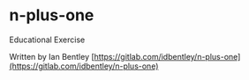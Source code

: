 # n-plus-one
Educational Exercise

Written by Ian Bentley
[https://gitlab.com/idbentley/n-plus-one](https://gitlab.com/idbentley/n-plus-one)
